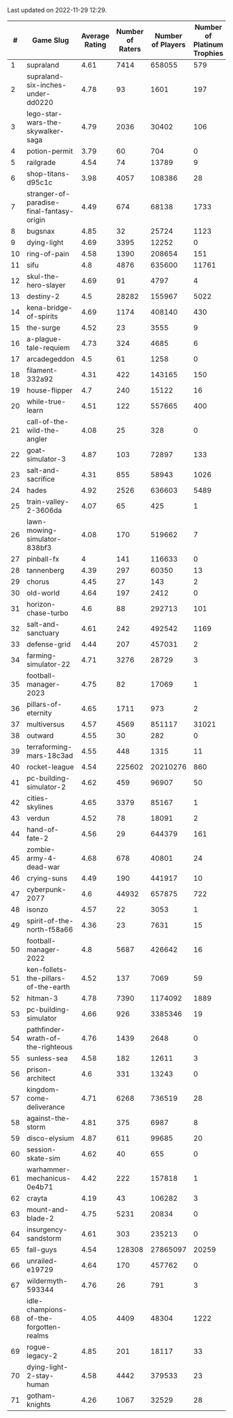 Last updated on 2022-11-29 12:29.


|#|Game Slug|Average Rating|Number of Raters|Number of Players|Number of Platinum Trophies|Max Rarity (%)|
|---|---|---|---|---|---|---|
|1|supraland|4.61|7414|658055|579|99|
|2|supraland-six-inches-under-dd0220|4.78|93|1601|197|99|
|3|lego-star-wars-the-skywalker-saga|4.79|2036|30402|106|98|
|4|potion-permit|3.79|60|704|0|98|
|5|railgrade|4.54|74|13789|9|98|
|6|shop-titans-d95c1c|3.98|4057|108386|28|98|
|7|stranger-of-paradise-final-fantasy-origin|4.49|674|68138|1733|98|
|8|bugsnax|4.85|32|25724|1123|97|
|9|dying-light|4.69|3395|12252|0|96|
|10|ring-of-pain|4.58|1390|208654|151|96|
|11|sifu|4.8|4876|635600|11761|96|
|12|skul-the-hero-slayer|4.69|91|4797|4|96|
|13|destiny-2|4.5|28282|155967|5022|95|
|14|kena-bridge-of-spirits|4.69|1174|408140|430|94|
|15|the-surge|4.52|23|3555|9|94|
|16|a-plague-tale-requiem|4.73|324|4685|6|93|
|17|arcadegeddon|4.5|61|1258|0|93|
|18|filament-332a92|4.31|422|143165|150|93|
|19|house-flipper|4.7|240|15122|16|93|
|20|while-true-learn|4.51|122|557665|400|93|
|21|call-of-the-wild-the-angler|4.08|25|328|0|91|
|22|goat-simulator-3|4.87|103|72897|133|91|
|23|salt-and-sacrifice|4.31|855|58943|1026|91|
|24|hades|4.92|2526|636603|5489|89|
|25|train-valley-2-3606da|4.07|65|425|1|89|
|26|lawn-mowing-simulator-838bf3|4.08|170|519662|7|87|
|27|pinball-fx|4|141|116633|0|86|
|28|tannenberg|4.39|297|60350|13|86|
|29|chorus|4.45|27|143|2|85|
|30|old-world|4.64|197|2412|0|85|
|31|horizon-chase-turbo|4.6|88|292713|101|83|
|32|salt-and-sanctuary|4.61|242|492542|1169|83|
|33|defense-grid|4.44|207|457031|2|80|
|34|farming-simulator-22|4.71|3276|28729|3|80|
|35|football-manager-2023|4.75|82|17069|1|80|
|36|pillars-of-eternity|4.65|1711|973|2|80|
|37|multiversus|4.57|4569|851117|31021|78|
|38|outward|4.55|30|282|0|78|
|39|terraforming-mars-18c3ad|4.55|448|1315|11|77|
|40|rocket-league|4.54|225602|20210276|860|76|
|41|pc-building-simulator-2|4.62|459|96907|50|75|
|42|cities-skylines|4.65|3379|85167|1|74|
|43|verdun|4.52|78|18091|2|73|
|44|hand-of-fate-2|4.56|29|644379|161|72|
|45|zombie-army-4-dead-war|4.68|678|40801|24|67|
|46|crying-suns|4.49|190|441917|10|65|
|47|cyberpunk-2077|4.6|44932|657875|722|62|
|48|isonzo|4.57|22|3053|1|61|
|49|spirit-of-the-north-f58a66|4.36|23|7631|15|60|
|50|football-manager-2022|4.8|5687|426642|16|49|
|51|ken-follets-the-pillars-of-the-earth|4.52|137|7069|59|49|
|52|hitman-3|4.78|7390|1174092|1889|48|
|53|pc-building-simulator|4.66|926|3385346|19|48|
|54|pathfinder-wrath-of-the-righteous|4.76|1439|2648|0|41|
|55|sunless-sea|4.58|182|12611|3|37|
|56|prison-architect|4.6|331|13243|0|36|
|57|kingdom-come-deliverance|4.71|6268|736519|28|30|
|58|against-the-storm|4.81|375|6987|8|28|
|59|disco-elysium|4.87|611|99685|20|28|
|60|session-skate-sim|4.62|40|655|0|27|
|61|warhammer-mechanicus-0e4b71|4.42|222|157818|1|24|
|62|crayta|4.19|43|106282|3|23|
|63|mount-and-blade-2|4.75|5231|20834|0|7|
|64|insurgency-sandstorm|4.61|303|235213|0|6|
|65|fall-guys|4.54|128308|27865097|20259|5|
|66|unrailed-e19729|4.64|170|457762|0|4|
|67|wildermyth-593344|4.76|26|791|3|3|
|68|idle-champions-of-the-forgotten-realms|4.05|4409|48304|1222|2|
|69|rogue-legacy-2|4.85|201|18117|33|1|
|70|dying-light-2-stay-human|4.58|4442|379533|23|0.9|
|71|gotham-knights|4.26|1067|32529|28|0.4|
